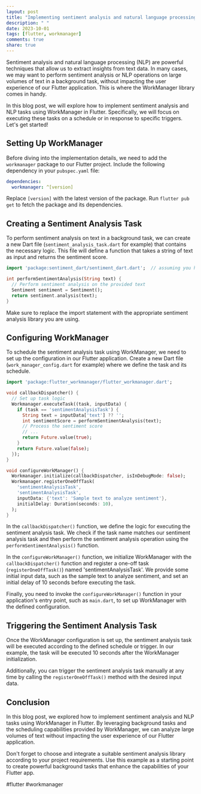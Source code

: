 ```yaml
---
layout: post
title: "Implementing sentiment analysis and natural language processing in scheduled tasks with WorkManager for Flutter"
description: " "
date: 2023-10-01
tags: [flutter, workmanager]
comments: true
share: true
---
```


Sentiment analysis and natural language processing (NLP) are powerful techniques that allow us to extract insights from text data. In many cases, we may want to perform sentiment analysis or NLP operations on large volumes of text in a background task, without impacting the user experience of our Flutter application. This is where the WorkManager library comes in handy.

In this blog post, we will explore how to implement sentiment analysis and NLP tasks using WorkManager in Flutter. Specifically, we will focus on executing these tasks on a schedule or in response to specific triggers. Let's get started!

## Setting Up WorkManager

Before diving into the implementation details, we need to add the `workmanager` package to our Flutter project. Include the following dependency in your `pubspec.yaml` file:

```yaml
dependencies:
  workmanager: ^[version]
```

Replace `[version]` with the latest version of the package. Run `flutter pub get` to fetch the package and its dependencies.

## Creating a Sentiment Analysis Task

To perform sentiment analysis on text in a background task, we can create a new Dart file (`sentiment_analysis_task.dart` for example) that contains the necessary logic. This file will define a function that takes a string of text as input and returns the sentiment score.

```dart
import 'package:sentiment_dart/sentiment_dart.dart';  // assuming you have chosen a sentiment analysis library

int performSentimentAnalysis(String text) {
  // Perform sentiment analysis on the provided text
  Sentiment sentiment = Sentiment();
  return sentiment.analysis(text);
}
```

Make sure to replace the import statement with the appropriate sentiment analysis library you are using.

## Configuring WorkManager

To schedule the sentiment analysis task using WorkManager, we need to set up the configuration in our Flutter application. Create a new Dart file (`work_manager_config.dart` for example) where we define the task and its schedule.

```dart
import 'package:flutter_workmanager/flutter_workmanager.dart';

void callbackDispatcher() {
  // Set up task logic
  Workmanager.executeTask((task, inputData) {
    if (task == 'sentimentAnalysisTask') {
      String text = inputData['text'] ?? '';
      int sentimentScore = performSentimentAnalysis(text);
      // Process the sentiment score
      // ...
      return Future.value(true);
    }
    return Future.value(false);
  });
}

void configureWorkManager() {
  Workmanager.initialize(callbackDispatcher, isInDebugMode: false);
  Workmanager.registerOneOffTask(
    'sentimentAnalysisTask',
    'sentimentAnalysisTask',
    inputData: {'text': 'Sample text to analyze sentiment'},
    initialDelay: Duration(seconds: 10),
  );
}
```

In the `callbackDispatcher()` function, we define the logic for executing the sentiment analysis task. We check if the task name matches our sentiment analysis task and then perform the sentiment analysis operation using the `performSentimentAnalysis()` function.

In the `configureWorkManager()` function, we initialize WorkManager with the `callbackDispatcher()` function and register a one-off task (`registerOneOffTask()`) named 'sentimentAnalysisTask'. We provide some initial input data, such as the sample text to analyze sentiment, and set an initial delay of 10 seconds before executing the task.

Finally, you need to invoke the `configureWorkManager()` function in your application's entry point, such as `main.dart`, to set up WorkManager with the defined configuration.

## Triggering the Sentiment Analysis Task

Once the WorkManager configuration is set up, the sentiment analysis task will be executed according to the defined schedule or trigger. In our example, the task will be executed 10 seconds after the WorkManager initialization.

Additionally, you can trigger the sentiment analysis task manually at any time by calling the `registerOneOffTask()` method with the desired input data.

## Conclusion

In this blog post, we explored how to implement sentiment analysis and NLP tasks using WorkManager in Flutter. By leveraging background tasks and the scheduling capabilities provided by WorkManager, we can analyze large volumes of text without impacting the user experience of our Flutter application.

Don't forget to choose and integrate a suitable sentiment analysis library according to your project requirements. Use this example as a starting point to create powerful background tasks that enhance the capabilities of your Flutter app.

#flutter #workmanager